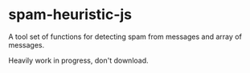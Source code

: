 # spam-heuristic-js
A tool set of functions for detecting spam from messages and array of messages.

Heavily work in progress, don't download.
